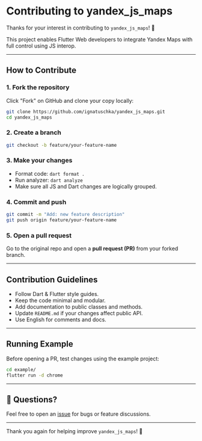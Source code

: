 # Contributing to yandex_js_maps

Thanks for your interest in contributing to `yandex_js_maps`! 🎉

This project enables Flutter Web developers to integrate Yandex Maps with full control using JS interop.

---

## How to Contribute

### 1. Fork the repository

Click "Fork" on GitHub and clone your copy locally:

```bash
git clone https://github.com/ignatuschka/yandex_js_maps.git
cd yandex_js_maps
```

### 2. Create a branch

```bash
git checkout -b feature/your-feature-name
```

### 3. Make your changes

- Format code: `dart format .`
- Run analyzer: `dart analyze`
- Make sure all JS and Dart changes are logically grouped.

### 4. Commit and push

```bash
git commit -m "Add: new feature description"
git push origin feature/your-feature-name
```

### 5. Open a pull request

Go to the original repo and open a **pull request (PR)** from your forked branch.

---

## Contribution Guidelines

- Follow Dart & Flutter style guides.
- Keep the code minimal and modular.
- Add documentation to public classes and methods.
- Update `README.md` if your changes affect public API.
- Use English for comments and docs.

---

## Running Example

Before opening a PR, test changes using the example project:

```bash
cd example/
flutter run -d chrome
```

---

## 💬 Questions?

Feel free to open an [issue](https://github.com/ignatuschka/yandex_js_maps/issues) for bugs or feature discussions.

---

Thank you again for helping improve `yandex_js_maps`! 🙌
